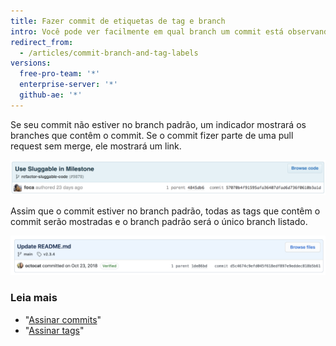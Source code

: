 ```yaml
---
title: Fazer commit de etiquetas de tag e branch
intro: Você pode ver facilmente em qual branch um commit está observando as etiquetas abaixo do commit na página do commit.
redirect_from:
  - /articles/commit-branch-and-tag-labels
versions:
  free-pro-team: '*'
  enterprise-server: '*'
  github-ae: '*'
---
```


Se seu commit não estiver no branch padrão, um indicador mostrará os branches que contêm o commit. Se o commit fizer parte de uma pull request sem merge, ele mostrará um link.

![Etiqueta do branch do commit](/assets/images/help/commits/Commit-branch-label.png)

Assim que o commit estiver no branch padrão, todas as tags que contêm o commit serão mostradas e o branch padrão será o único branch listado.

![Commit-main-label](/assets/images/help/commits/Commit-master-label.png)

### Leia mais

* "[Assinar commits](/articles/signing-commits)"
* "[Assinar tags](/articles/signing-tags)"

